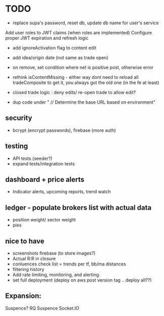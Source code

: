 ﻿
# TODO
- replace supa's password, reset db, update db name for user's service


Add user roles to JWT claims (when roles are implemented)
Configure proper JWT expiration and refresh logic

- add ignoreActivation flag to content edit
- add idea/origin date (not same as trade open)
- on remove, set condition where net is positive post, otherwise error
- rethink isContentMissing - either way dont need to reload all tradeComposite to get it, you always got the old one (in the fe at least)
- closed trade logic : deny edits/ re-open trade to allow edit?

- dup code under " // Determine the base URL based on environment"

## security
 - bcrypt (encrypt passwords), firebase (more auth)

## testing
- API tests (seeder?)
- expand tests/integration tests

## dashboard + price alerts
- Indicator alerts, upcoming reports, trend watch

## ledger - populate brokers list with actual data
- position weight/ sector weight
- pies

## nice to have
- screenshots firebase (to store images?)
- Actual R:R in closure
- conluences check list = trends per tf, bb/ma distances
- filtering history
- Add rate limiting, monitoring, and alerting.
- set full deployment (deploy on aws post version tag .. deploy all??)

## Expansion:
Suspence? RQ Suspence
Socket.IO